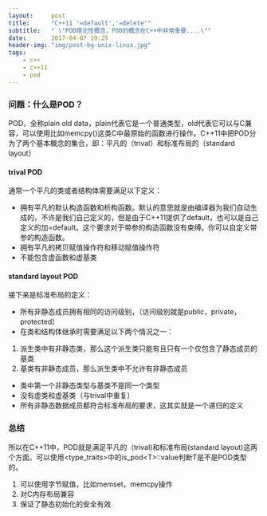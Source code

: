 ```yaml
---
layout:     post
title:      "C++11 '=default','=delete'"
subtitle:   " \"POD理论性概念，POD的概念在C++中非常重要....\""
date:       2017-04-07 19:25
header-img: "img/post-bg-unix-linux.jpg"
tags:
    - c++
    - c++11
    - pod
---
```


### 问题：什么是POD？

POD，全称plain old data，plain代表它是一个普通类型，old代表它可以与C兼容，可以使用比如memcpy()这类C中最原始的函数进行操作。C\+\+11中把POD分为了两个基本概念的集合，即：平凡的（trival）和标准布局的（standard layout）

#### trival POD

通常一个平凡的类或者结构体需要满足以下定义：

- 拥有平凡的默认构造函数和析构函数。默认的意思就是由编译器为我们自动生成的，不许是我们自己定义的，但是由于C\+\+11提供了default，也可以是自己定义的加\=default。这个要求对于带参的构造函数没有束缚。你可以自定义带参的构造函数。
- 拥有平凡的拷贝赋值操作符和移动赋值操作符
- 不能包含虚函数和虚基类

#### standard layout POD

接下来是标准布局的定义：

- 所有非静态成员拥有相同的访问级别，（访问级别就是public，private，protected）
- 在类和结构体继承时需要满足以下两个情况之一：

1. 派生类中有非静态类，那么这个派生类只能有且只有一个仅包含了静态成员的基类
2. 基类有非静态成员，那么派生类中不允许有非静态成员

- 类中第一个非静态类型与基类不是同一个类型
- 没有虚类和虚基类（与trival中重复）
- 所有非静态数据成员都符合标准布局的要求，这其实就是一个递归的定义

### 总结

所以在C\+\+11中，POD就是满足平凡的（trival)和标准布局(standard layout)这两个方面。可以使用\<type\_traits\>中的is\_pod\<T\>\:\:value判断T是不是POD类型的。

1. 可以使用字节赋值，比如memset，memcpy操作
2. 对C内存布局兼容
3. 保证了静态初始化的安全有效

